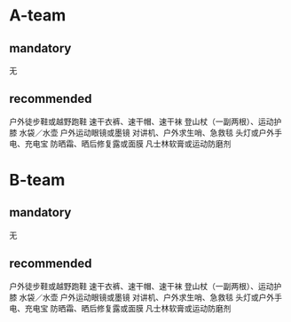# A-team
## mandatory
无

## recommended
户外徒步鞋或越野跑鞋
速干衣裤、速干帽、速干袜
登山杖（一副两根）、运动护膝
水袋／水壶
户外运动眼镜或墨镜
对讲机、户外求生哨、急救毯
头灯或户外手电、充电宝
防晒霜、晒后修复露或面膜
凡士林软膏或运动防磨剂

# B-team
## mandatory
无

## recommended
户外徒步鞋或越野跑鞋
速干衣裤、速干帽、速干袜
登山杖（一副两根）、运动护膝
水袋／水壶
户外运动眼镜或墨镜
对讲机、户外求生哨、急救毯
头灯或户外手电、充电宝
防晒霜、晒后修复露或面膜
凡士林软膏或运动防磨剂

